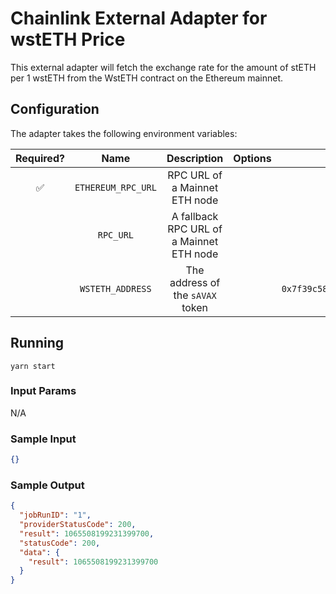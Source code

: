 # Chainlink External Adapter for wstETH Price

This external adapter will fetch the exchange rate for the amount of stETH per 1 wstETH from the WstETH contract on the Ethereum mainnet.

## Configuration

The adapter takes the following environment variables:

| Required? |        Name        |               Description                | Options |                 Defaults to                  |
| :-------: | :----------------: | :--------------------------------------: | :-----: | :------------------------------------------: |
|    ✅     | `ETHEREUM_RPC_URL` |      RPC URL of a Mainnet ETH node       |         |                                              |
|           |     `RPC_URL`      | A fallback RPC URL of a Mainnet ETH node |         |                                              |
|           |  `WSTETH_ADDRESS`  |     The address of the `sAVAX` token     |         | `0x7f39c581f595b53c5cb19bd0b3f8da6c935e2ca0` |

## Running

`yarn start`

### Input Params

N/A

### Sample Input

```json
{}
```

### Sample Output

```json
{
  "jobRunID": "1",
  "providerStatusCode": 200,
  "result": 1065508199231399700,
  "statusCode": 200,
  "data": {
    "result": 1065508199231399700
  }
}
```
